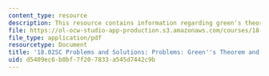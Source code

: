 ```yaml
---
content_type: resource
description: This resource contains information regarding green's theorem and area.
file: https://ol-ocw-studio-app-production.s3.amazonaws.com/courses/18-02sc-multivariable-calculus-fall-2010/d5409ec6b0bf7f207833a545d7442c9b_MIT18_02SC_pb_68_comb.pdf
file_type: application/pdf
resourcetype: Document
title: '18.02SC Problems and Solutions: Problems: Green''s Theorem and Area'
uid: d5409ec6-b0bf-7f20-7833-a545d7442c9b
---
```

